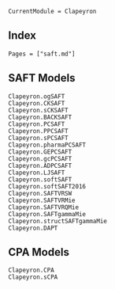 ```@meta
CurrentModule = Clapeyron
```

## Index

```@index
Pages = ["saft.md"]
```

## SAFT Models

```@docs
Clapeyron.ogSAFT
Clapeyron.CKSAFT
Clapeyron.sCKSAFT
Clapeyron.BACKSAFT
Clapeyron.PCSAFT
Clapeyron.PPCSAFT
Clapeyron.sPCSAFT
Clapeyron.pharmaPCSAFT
Clapeyron.GEPCSAFT
Clapeyron.gcPCSAFT
Clapeyron.ADPCSAFT
Clapeyron.LJSAFT
Clapeyron.softSAFT
Clapeyron.softSAFT2016
Clapeyron.SAFTVRSW
Clapeyron.SAFTVRMie
Clapeyron.SAFTVRQMie
Clapeyron.SAFTgammaMie
Clapeyron.structSAFTgammaMie
Clapeyron.DAPT
```

## CPA Models

```@docs
Clapeyron.CPA
Clapeyron.sCPA
```